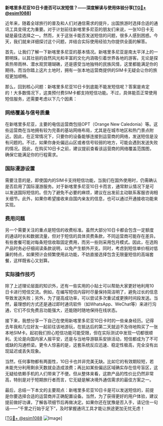 **新喀里多尼亚10日卡是否可以发短信？——深度解读与使用体验分享[[TG💪+ @esim1088](https://t.me/s/esim1088)]**

近年来，随着全球旅行的普及和人们对通信需求的提升，出国旅游时选择合适的通讯工具变得尤为重要。对于计划前往新喀里多尼亚的朋友们来说，一张10日卡无疑是最佳选择之一。然而，关于这张卡能否发送短信的问题，很多人感到困惑。今天，我们就来详细探讨这个问题，并结合实际使用经验为你提供全面的解答。

首先，让我们了解一下新喀里多尼亚的基本情况。新喀里多尼亚是南太平洋上的一颗明珠，以其壮丽的自然风光和丰富的文化内涵吸引着世界各地的游客。无论是探索热带雨林、潜水观赏珊瑚礁，还是感受当地独特的民族风情，这里都能满足你的期待。而当你踏上这片土地时，拥有一张本地运营商提供的SIM卡无疑会让你的旅程更加顺畅。

那么，回到核心问题：新喀里多尼亚10日卡到底能不能发短信呢？答案是肯定的！大多数情况下，这类预付费SIM卡都支持短信功能。不过，具体能否正常使用短信服务，还需要考虑以下几个因素：

### **网络覆盖与信号质量**
在新喀里多尼亚，主要的电信运营商包括OPT（Orange New Caledonia）等。这些运营商在当地拥有较为完善的基站网络布局，尤其是在城市地区和热门景点附近。因此，在正常情况下，只要你的设备能够连接到运营商的网络，发送短信是没有问题的。不过，如果你身处偏远山区或者信号较弱的地方，可能会遇到发送失败的情况。因此，在购买10日卡之前，建议提前查看该运营商的网络覆盖范围图，确保它能满足你的行程需求。

### **国际漫游设置**
需要注意的是，即使国内的SIM卡支持短信功能，当我们在国外使用时，仍需确认是否启用了国际漫游服务。对于新喀里多尼亚10日卡而言，通常默认情况下是可以发送国际短信的。但为了避免不必要的麻烦，建议在出发前主动联系客服咨询相关细节。此外，如果你希望接收来自国内亲友的信息，也可以通过开通接收功能来实现。

### **费用问题**
另一个需要关注的重点是短信的收费标准。虽然大部分10日卡都会包含一定额度的通话时长和数据流量，但对于短信的具体资费条款，不同运营商可能存在差异。有些套餐可能对每条短信收取固定费用，而另一些则采用包月模式。因此，在选购产品时务必仔细阅读条款说明，以免产生额外开支。同时，考虑到短信单价相对低廉的特点，如果预计会频繁使用此功能，不妨直接选择包含无限量短信的高端套餐，这样既省心又划算。

### **实际操作技巧**
除了上述理论层面的知识外，还有一些实用的小贴士可以帮助大家更好地利用10日卡进行短信交流。例如，在编写短信内容时尽量保持简洁明了，避免过长的信息导致发送失败；另外，为了提高成功率，可以尝试多次重试或更换时间段发送。当然，最理想的方式还是通过即时通讯软件（如WhatsApp、WeChat等）来进行沟通，它们不仅免费且功能强大，还能随时随地保持在线状态。

接下来，我想分享一下自己在使用新喀里多尼亚10日卡时的一些亲身经历。记得去年我和几位好友一起前往该地游玩，在抵达后的第二天就迫不及待地购买了一张本地SIM卡。起初我们担心短信功能可能受限，但在实际测试中发现一切都很顺利。无论是向国内家人报平安，还是与当地导游联系安排活动，短信都成为了不可或缺的沟通桥梁。更令人惊喜的是，这套系统反应迅速、稳定性极高，完全没有出现延迟或丢失现象。

当然，任何事物都有两面性，10日卡也并非完美无缺。比如它的有效期较短，若未能充分利用剩余天数就会造成浪费；再比如某些偏远区域确实存在信号盲区，这无疑给依赖手机的人们带来了不便。但从整体来看，这款产品的性价比仍然非常高，特别是对于短期旅行者而言，它无疑是解决境外通信需求的最佳方案之一。

最后，总结一下本文的主要观点：新喀里多尼亚10日卡是可以发送短信的，前提是你要选择合适的运营商并正确配置设备。当然，为了获得更好的用户体验，建议提前做好功课，了解各项细节后再做决定。如果你还在犹豫是否入手，请记住一句话——“千里之行始于足下”，及时掌握通讯工具才能让旅途更加无忧无虑！

[[TG💪+ @esim1088](https://t.me/s/esim1088) ![Image](https://i.postimg.cc/4NQfJmqS/Snipaste-2025-05-13-00-14-12.png)]